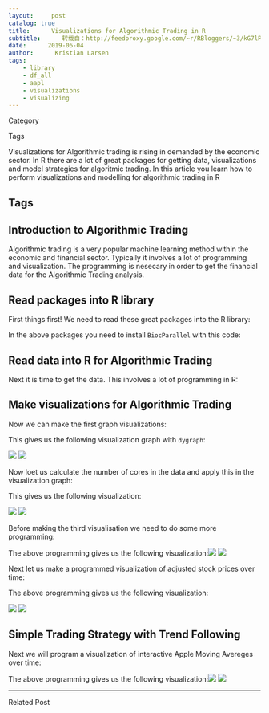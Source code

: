 ```yaml
---
layout:     post
catalog: true
title:      Visualizations for Algorithmic Trading in R
subtitle:      转载自：http://feedproxy.google.com/~r/RBloggers/~3/kG7lP5T4KZw/
date:      2019-06-04
author:      Kristian Larsen
tags:
    - library
    - df_all
    - aapl
    - visualizations
    - visualizing
---
```







Category

Tags

Visualizations for Algorithmic trading is rising in demanded by the economic sector. In R there are a lot of great packages for getting data, visualizations and model strategies for algoritmic trading. In this article you learn how to perform visualizations and modelling for algorithmic trading in R

## Tags

## Introduction to Algorithmic Trading

Algorithmic trading is a very popular machine learning method within the economic and financial sector. Typically it involves a lot of programming and visualization. The programming is nesecary in order to get the financial data for the Algorithmic Trading analysis.

## Read packages into R library

First things first! We need to read these great packages into the R library:

In the above packages you need to install `BiocParallel` with this code:

## Read data into R for Algorithmic Trading

Next it is time to get the data. This involves a lot of programming in R:

## Make visualizations for Algorithmic Trading

Now we can make the first graph visualizations:

This gives us the following visualization graph with `dygraph`:

![](https://i2.wp.com/datascienceplus.com/wp-content/uploads/2018/10/V1-5-490x374.png?w=450&is-pending-load=1#038;ssl=1)
![](https://i2.wp.com/datascienceplus.com/wp-content/uploads/2018/10/V1-5-490x374.png?w=450&ssl=1)


Now loet us calculate the number of cores in the data and apply this in the visualization graph:

This gives us the following visualization:

![](https://i0.wp.com/datascienceplus.com/wp-content/uploads/2018/10/v2-490x374.png?w=450&is-pending-load=1#038;ssl=1)
![](https://i0.wp.com/datascienceplus.com/wp-content/uploads/2018/10/v2-490x374.png?w=450&ssl=1)


Before making the third visualisation we need to do some more programming:

The above programming gives us the following visualization:![](https://i0.wp.com/datascienceplus.com/wp-content/uploads/2018/10/v3-490x374.png?w=450&is-pending-load=1#038;ssl=1)
![](https://i0.wp.com/datascienceplus.com/wp-content/uploads/2018/10/v3-490x374.png?w=450&ssl=1)


Next let us make a programmed visualization of adjusted stock prices over time:

The above programming gives us the following visualization:

![](https://i1.wp.com/datascienceplus.com/wp-content/uploads/2018/10/V4-490x374.png?w=450&is-pending-load=1#038;ssl=1)
![](https://i1.wp.com/datascienceplus.com/wp-content/uploads/2018/10/V4-490x374.png?w=450&ssl=1)


## Simple Trading Strategy with Trend Following

Next we will program a visualization of interactive Apple Moving Avereges over time:

The above programming gives us the following visualization:![](https://i0.wp.com/datascienceplus.com/wp-content/uploads/2018/10/V5-1-490x374.png?w=450&is-pending-load=1#038;ssl=1)
![](https://i0.wp.com/datascienceplus.com/wp-content/uploads/2018/10/V5-1-490x374.png?w=450&ssl=1)


****

Related Post
